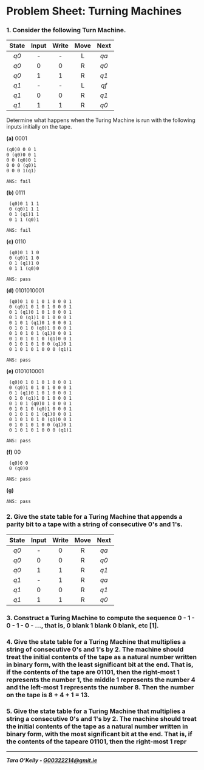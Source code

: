 # Problem Sheet: Turning Machines

### 1. Consider the following Turn Machine.

| State         | Input        | Write        | Move       | Next         |
|:-----------:|:-----------:|:-----------:|:-----------:|:-----------:|
| *q0*        | -               | -               | L               |  *qa*  |
| *q0*        | 0              |  0              | R               | *q0*  |
| *q0*        | 1              |  1              | R               | *q1*  |
| *q1*        | -               | -               | L               |  *qf*  |
| *q1*        | 0              |  0              | R               | *q1*  |
| *q1*        | 1              |  1              | R               | *q0*  |

Determine what happens when the Turing Machine is run with the following inputs initially on the tape.

**(a)** 0001

```
(q0)0 0 0 1
0 (q0)0 0 1
0 0 (q0)0 1
0 0 0 (q0)1
0 0 0 1(q1)

ANS: fail
```

**(b)** 0111

```
 (q0)0 1 1 1
 0 (q0)1 1 1
 0 1 (q1)1 1
 0 1 1 (q0)1

ANS: fail
```

**(c)** 0110

```
 (q0)0 1 1 0
 0 (q0)1 1 0
 0 1 (q1)1 0
 0 1 1 (q0)0

ANS: pass
```

**(d)** 0101010001

```
 (q0)0 1 0 1 0 1 0 0 0 1
 0 (q0)1 0 1 0 1 0 0 0 1
 0 1 (q1)0 1 0 1 0 0 0 1
 0 1 0 (q1)1 0 1 0 0 0 1
 0 1 0 1 (q1)0 1 0 0 0 1
 0 1 0 1 0 (q0)1 0 0 0 1
 0 1 0 1 0 1 (q1)0 0 0 1
 0 1 0 1 0 1 0 (q1)0 0 1
 0 1 0 1 0 1 0 0 (q1)0 1
 0 1 0 1 0 1 0 0 0 (q1)1

ANS: pass
```

**(e)** 0101010001

```
 (q0)0 1 0 1 0 1 0 0 0 1
 0 (q0)1 0 1 0 1 0 0 0 1
 0 1 (q1)0 1 0 1 0 0 0 1
 0 1 0 (q1)1 0 1 0 0 0 1
 0 1 0 1 (q0)0 1 0 0 0 1
 0 1 0 1 0 (q0)1 0 0 0 1
 0 1 0 1 0 1 (q1)0 0 0 1
 0 1 0 1 0 1 0 (q1)0 0 1
 0 1 0 1 0 1 0 0 (q1)0 1
 0 1 0 1 0 1 0 0 0 (q1)1

ANS: pass
```

**(f)** 00

```
 (q0)0 0
 0 (q0)0

ANS: pass
```

**(g)**

```
ANS: pass
```

### 2. Give the state table for a Turing Machine that appends a parity bit to a tape with a string of consecutive 0's and 1's.

| State         | Input        | Write        | Move       | Next         |
|:-----------:|:-----------:|:-----------:|:-----------:|:-----------:|
| *q0*        | -               | 0               | R               |  *qa*  |
| *q0*        | 0              |  0              | R               | *q0*  |
| *q0*        | 1              |  1              | R               | *q1*  |
| *q1*        | -               | 1               | R               |  *qa*  |
| *q1*        | 0              |  0              | R               | *q1*  |
| *q1*        | 1              |  1              | R               | *q0*  |

### 3. Construct a Turing Machine to compute the sequence 0 - 1 - 0 - 1 - 0 - ..., that is, 0 blank 1 blank 0 blank, etc [1].

### 4. Give the state table for a Turing Machine that multiplies a string of consecutive 0's and 1's by 2. The machine should treat the initial contents of the tape as a natural number written in binary form, with the least significant bit at the end. That is, if the contents of the tape are 01101, then the right-most 1 represents the number 1, the middle 1 represents the number 4 and the left-most 1 represents the number 8. Then the number on the tape is 8 + 4 + 1 = 13.

### 5. Give the state table for a Turing Machine that multiplies a string a consecutive 0's and 1's by 2. The machine should treat the initial contents of the tape as a natural number written in binary form, with the most significant bit at the end. That is, if the contents of the tapeare 01101, then the right-most 1 repr

-----

__*Tara O'Kelly - G00322214@gmit.ie*__